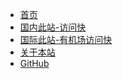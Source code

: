 - [<span class="iconfont icon-icon_fabu"></span> 首页](/README.md)
  <!-- - [📌 C](README?id=📌-c)
  - [☁️ C++](README?id=☁%ef%b8%8f-c)
  - [☕️ Java](README?id=☕%ef%b8%8f-java)
  - [🐍 Python](README?id=🐍-python)
  - [🥭 Golang](/README?id=🥭-golang)
  - [🚀 计算机基础](README?id=🚀-计算机基础)
  - [📝 面试有招](README?id=📝-面试有招)
  - [🎨 论文投稿](README?id=🎨-论文投稿)
  - [🐝 生物信息学](README?id=🐝-生物信息学)
  - [🐋 刷题 OJ](README?id=🐋-刷题-oj)
  - [🥼 前端学习](README?id=🥼-前端学习)
  - [🔨 工具 COOL](README?id=🔨-工具-cool)
  - [🎅 赞赏作者](README?id=🎅-赞赏作者) -->
- [国内此站-访问快](https://datapulse.gitee.io/org/)  
- [国际此站-有机场访问快](https://datapulse-china.github.io/)  
- [关于本站](readme)
- [GitHub](https://github.com/DataPulse-China)




